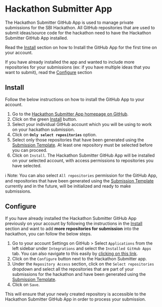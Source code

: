 # Hackathon Submitter App

The Hackathon Submitter GitHub App is used to manage private submissions for the SBI Hackathon. All GitHub repositories that are used to submit ideas/source code for the hackathon need to have the Hackathon Submitter GitHub App installed.

Read the [Install](#install) section on how to Install the GitHub App for the first time on your account. 

If you have already installed the app and wanted to include more repositories for your submissions (ex: if you have multiple ideas that you want to submit), read the [Configure](#configure) section

## Install

Follow the below instructions on how to install the GitHub App to your account.

1. Go to the [Hackathon Submitter App homepage on GitHub](https://github.com/apps/hackathon-submitter).
2. Click on the green [Install](https://github.com/apps/hackathon-submitter/installations/new) button.
3. Select your individual GitHub account which you will be using to work on your hackathon submission.
4. Click on **`Only select repositories`** option.
5. Select only those repositories that have been generated using the [Submission Template](https://github.com/sbi-hackathon/submission-template). At least one repository must be selected before you can proceed. 
6. Click on `Install`. The Hackathon Submitter GitHub App will be installed on your selected account, with access permissions to repositories you have selected.

ℹ Note: You can also select `All repositories` permission for the GitHub App, and repositories that have been generated using the [Submission Template](https://github.com/sbi-hackathon/submission-template) currently and in the future, will be initialized and ready to make submissions.

## Configure

If you have already installed the Hackathon Submitter GitHub App previously on your account by following the instructions in the [Install](#install) section and want to add **more repositories for submission** into the hackathon, you can follow the below steps.

1. Go to your account Settings on GitHub > Select `Applications` from the left sidebar under `Integrations` and select the `Installed GitHub Apps` tab. You can also navigate to this easily by [clicking on this link](https://github.com/settings/installations).
2. Click on the `Configure` button next to the Hackathon Submitter app.
3. Under the `Repository Access` section, click on the `Select repositories` dropdown and select all the repositories that are part of your submissions for the hackathon and have been generated using the [Submission Template](https://github.com/sbi-hackathon/submission-template).
4. Click on `Save`.

This will ensure that your newly created repository is accessible to the Hackathon Submitter GitHub App in order to process your submission.
